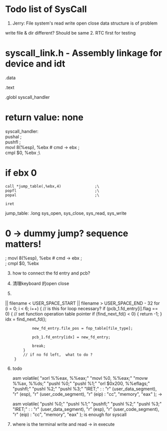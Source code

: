 # Todo list of SysCall

1. Jerry: File system's read write open close
data structure is of problem

write file & dir different?
Should be same
2. 
RTC first for testing

# syscall_link.h - Assembly linkage for device and idt
.data

.text

.globl syscall_handler
# return value: none
syscall_handler:                            \
    pushal                                  ;\
    pushfl                                  ;\
	movl	8(%esp), %ebx   #  cmd -> ebx   ;\
	cmpl	$0, %ebx                        ;\
# if ebx 0                  

    call *jump_table(,%ebx,4)               ;\
    popfl                                   ;\
    popal                                   ;\

    iret



jump_table:
		.long sys_open, sys_close, sys_read, sys_write


# 0 -> dummy jump? sequence matters!



; movl	8(%esp), %ebx   #  cmd -> ebx   ;\
	; cmpl	$0, %ebx            

3. how to connect the fd entry and pcb?


4. 清理keyboard 的open close

5. 
|| filename < USER_SPACE_START || filename > USER_SPACE_END - 32
        for (i = 0; i < 6; i++) { // is this for loop necessary?
            if (pcb_1.fd_entry[i].flag == 0) {
                // set function operation table pointer
                if (find_next_fd() < 0) {
                    return -1;
                }
                idx = find_next_fd();
                
                new_fd_entry.file_pos = fop_table[file_type];

                pcb_1.fd_entry[idx] = new_fd_entry;

                break;
            }
            // if no fd left,  what to do ?
        }


6. todo

    asm volatile(
        "xorl %%eax, %%eax;"
        "movl %0, %%eax;"
        "movw %%ax, %%ds;"
        "pushl %0;" 
        "pushl %1;"
        "orl  $0x200, %%eflags;"
        "pushfl;"
        "pushl %2;"
        "pushl %3;"
        "IRET;"
        :
        : "r" (user_data_segment), "r" (esp), "r" (user_code_segment), "r" (eip)
        : "cc", "memory", "eax"
    );
->

    asm volatile(
        "pushl %0;" 
        "pushl %1;"
        "pushfl;"
        "pushl %2;"
        "pushl %3;"
        "IRET;"
        :
        : "r" (user_data_segment), "r" (esp), "r" (user_code_segment), "r" (eip)
        : "cc", "memory", "eax"
    );
is enough for syscall 

7. where is the terminal write and read 
-> in execute